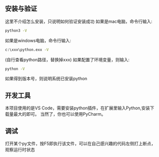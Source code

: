 ## 安装与验证
这里不介绍怎么安装，只说明如何验证安装成功
如果是mac电脑，命令行输入:
```bash
python3 -V
```
如果是windows电脑，命令行输入:
```bash
c:\xxx\python.exx -V
```
 (自行查看python路径，替换掉xxx)
 如果配置了环境变量，则输入:
 ``` bash
python -V
 ```
 如果得到版本号，则说明系统已安装python


## 开发工具
本项目使用的是VS Code，需要安装python插件，在扩展里输入Python,安装下载量最大的即可。
当然了，你也可以使用PyCharm。

## 调试
打开某个py文件，按F5即执行该文件，可以在自己感兴趣的代码左侧打上断点，观察运行时状态